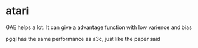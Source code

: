 # atari
GAE helps a lot. It can give a advantage function with low varience and bias

pgql has the same performance as a3c, just like the paper said

